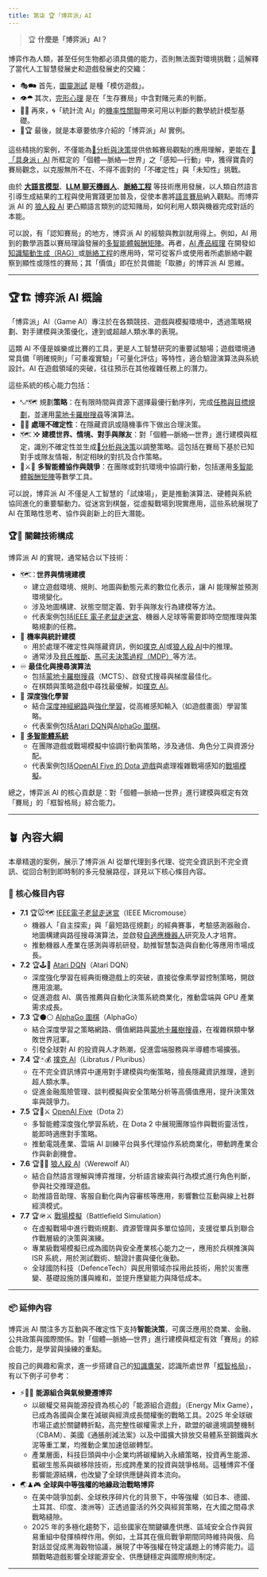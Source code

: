```yaml
---
title: 第柒 🏆「博弈派」AI
---
```

> 🏆 **什麼是「博弈派」AI？**

博弈作為人類，甚至任何生物都必須具備的能力，否則無法面對環境挑戰；這解釋了當代人工智慧發展史和遊戲發展史的交織：

- 🎭🗪 首先，[圖靈測試](01-01-Turing_Test.zh-hant) 是種「模仿遊戲」。
- 👁️⯊ 其次，[完形心理](01-05-Gestalt_Psychology.zh-hant) 是在「生存賽局」中含對賭元素的判斷。
- 🎲🌿 再來，🌀「統計流 AI」的[機率性關聯](04-01-probabilistic_association.zh-hant)帶來可用以判斷的數學統計模型基礎。
- 🎲🏆 最後，就是本章要依序介紹的「博弈派」AI 實例。

這些精挑的案例，不僅能為[🔷分析與決策](06----analytics_decisions.zh-hant.md)提供依賴賽局觀點的應用理解，更能在 [🦾「具身派」AI](08----embodied_ai.zh-hant) 所框定的「個體—脈絡—世界」之「感知—行動」中，獲得寶貴的賽局觀念，以克服無所不在、不得不面對的「不確定性」與「未知性」挑戰。

由於 **[大語言模型](02-07-large_language_models.zh-hant)**、**[LLM 聊天機器人](04-02-llm_chatbots.zh-hant)**、**[脈絡工程](10-05-context_engineering.zh-hant)** 等技術應用發展，以人類自然語言引導生成結果的工程與使用實踐更加普及，促使本書將[語言賽局](01-07-Language_Games.zh-hant)納入觀點。而博弈派 AI 的 [狼人殺 AI](07-06-werewolf_ai.zh-hant) 更凸顯語言類別的認知賭局，如何利用人類與機器完成對話的本能。

可以說，有「認知賽局」的地方，博弈派 AI 的經驗與教訓就用得上。例如，AI 用到的數學涵蓋以賽局理論發展的[多智能體報酬矩陣](09-08-multi_agent_payoff_matrix.zh-hant)。再者，[AI 產品經理](10-06-AI_PM.zh-hant) 在開發如[知識驅動生成（RAG）](10-04-retrieval_augmented_generation.zh-hant)或[脈絡工程](10-05-context_engineering.zh-hant)的應用時，常可從客戶或使用者所處脈絡中觀察到顯性或隱性的賽局；其「價值」即在於具備能「取勝」的博弈派 AI 思維。

***

## 🏆🏗️ 博弈派 AI 概論

「博弈派」AI（Game AI）專注於在各類競技、遊戲與模擬環境中，透過策略規劃、對手建模與決策優化，達到或超越人類水準的表現。

這類 AI 不僅是娛樂或比賽的工具，更是人工智慧研究的重要試驗場；遊戲環境通常具備「明確規則」「可重複實驗」「可量化評估」等特性，適合驗證演算法與系統設計。AI 在遊戲領域的突破，往往預示在其他複雜任務上的潛力。

這些系統的核心能力包括：

- ⤣⤤🗺️ 規劃**策略**：在有限時間與資源下選擇最優行動序列，完成[任務與目標規劃](08-06-robot_tasks_and_goals.zh-hant)，並運用[蒙地卡羅樹搜尋](09-06-monte_carlo_tree_search.zh-hant)等演算法。
- 🎲🛞 **處理不確定性**：在隱藏資訊或隨機事件下做出合理決策。
- 🗺️⛶✜ **建模世界、情境、對手與隊友**：對「個體—脈絡—世界」進行建模與框定，識別不確定性並生成[🔷分析與決策](06----analytics_decisions.zh-hant.md)以調整策略。這包括在賽局下基於已知對手或隊友情報，制定相映的對抗及合作策略。
- 🧮⚔️🤝 **多智能體協作與競爭**：在團隊或對抗環境中協調行動，包括運用[多智能體報酬矩陣](09-08-multi_agent_payoff_matrix.zh-hant)等數學工具。

可以說，博弈派 AI 不僅是人工智慧的「試煉場」，更是推動演算法、硬體與系統協同進化的重要驅動力。從迷宮到棋盤，從虛擬戰場到現實應用，這些系統展現了 AI 在策略性思考、協作與創新上的巨大潛能。

### 🏆🔑 關鍵技術構成

博弈派 AI 的實現，通常結合以下技術：

- 🗺️⛶ **世界與情境建模**
    - 建立遊戲環境、規則、地圖與動態元素的數位化表示，讓 AI 能理解並預測環境變化。
    - 涉及地圖構建、狀態空間定義、對手與隊友行為建模等方法。
    - 代表案例包括[IEEE 電子老鼠走迷宮](07-01-ieee_micromouse.zh-hant)、機器人足球等需要即時空間推理與策略規劃的任務。
- 🎲 **機率與統計建模**
    - 用於處理不確定性與隱藏資訊，例如[撲克 AI](07-04-poker_ai.zh-hant)或[狼人殺 AI](07-06-werewolf_ai.zh-hant)中的推理。
    - 通常涉及[貝氏推斷](09-03-bayesian_network.zh-hant)、[馬可夫決策過程（MDP）](09-05-markov_modeling.zh-hant)等方法。
- ♾️ **最佳化與搜尋演算法**
    - 包括[蒙地卡羅樹搜尋](09-06-monte_carlo_tree_search.zh-hant)（MCTS）、啟發式搜尋與梯度最佳化。
    - 在棋類與策略遊戲中尋找最優解，如[撲克 AI](07-04-poker_ai.zh-hant)。
- 🧠 **深度強化學習**
    - 結合[深度神經網路](04-03-neural_networks.zh-hant)與[強化學習](02-06-behaviorism.zh-hant)，從高維感知輸入（如遊戲畫面）學習策略。
    - 代表案例包括[Atari DQN](07-02-atari_dqn.zh-hant)與[AlphaGo 圍棋](07-03-alphago.zh-hant)。
- 🤖 **[多智能體系統](09-08-multi_agent_payoff_matrix.zh-hant)**
    - 在團隊遊戲或戰場模擬中協調行動與策略，涉及通信、角色分工與資源分配。
    - 代表案例包括[OpenAI Five 的 Dota 遊戲](07-05-openai_five.zh-hant)與處理複雜戰場感知的[戰場模擬](07-07-battlefield_simulation.zh-hant)。

總之，博弈派 AI 的核心貢獻是：對「個體—脈絡—世界」進行建模與框定有效「賽局」的「框智格局」綜合能力。

***

## 🪴 內容大綱

本章精選的案例，展示了博弈派 AI 從單代理到多代理、從完全資訊到不完全資訊、從回合制到即時制的多元發展路徑，詳見以下核心條目內容。

### 🌰 核心條目內容

- **7.1** 🏆🐭🗺️ [IEEE電子老鼠走迷宮](07-01-ieee_micromouse.zh-hant)（IEEE Micromouse）
    - 機器人「自主探索」與「最短路徑規劃」的經典賽事，考驗感測器融合、地圖構建與路徑搜尋演算法，並啟發[自適應機器人](08-03-adaptive_robotics.zh-hant)研究及人才培育。
    - 推動機器人產業在感測與導航研發，助推智慧製造與自動化等應用市場成長。
- **7.2** 🏆🕹️👾 [Atari DQN](07-02-atari_dqn.zh-hant)（Atari DQN）
    - 深度強化學習在經典街機遊戲上的突破，直接從像素學習控制策略，開啟應用浪潮。
    - 促進遊戲 AI、廣告推薦與自動化決策系統商業化，推動雲端與 GPU 產業需求成長。
- **7.3** 🏆⚫⚪ [AlphaGo 圍棋](07-03-alphago.zh-hant)（AlphaGo）
    - 結合深度學習之策略網路、價值網路與[蒙地卡羅樹搜尋](09-06-monte_carlo_tree_search.zh-hant)，在複雜棋類中擊敗世界冠軍。
    - 引發全球對 AI 的投資與人才熱潮，促進雲端服務與半導體市場擴張。
- **7.4** 🏆🃏💰 [撲克 AI](07-04-poker_ai.zh-hant)（Libratus / Pluribus）
    - 在不完全資訊博弈中運用對手建模與均衡策略，擅長隱藏資訊推理，達到超人類水準。
    - 促進金融風險管理、談判模擬與安全策略分析等高價值應用，提升決策效率與競爭力。
- **7.5** 🏆🧠⚔️ [OpenAI Five](07-05-openai_five.zh-hant)（Dota 2）
    - 多智能體深度強化學習系統，在 Dota 2 中展現團隊協作與戰術靈活性，能即時適應對手策略。
    - 推動電競產業、雲端 AI 訓練平台與多代理協作系統商業化，帶動跨產業合作與新創機會。
- **7.6** 🏆🐺🧠 [狼人殺 AI](07-06-werewolf_ai.zh-hant)（Werewolf AI）
    - 結合自然語言理解與博弈推理，分析語言線索與行為模式進行角色判斷，參與社交推理遊戲。
    - 助推語音助理、客服自動化與內容審核等應用，影響數位互動與線上社群經濟模式。
- **7.7** 🏆🪖⚔️ [戰場模擬](07-07-battlefield_simulation.zh-hant)（Battlefield Simulation）
    - 在虛擬戰場中進行戰術規劃、資源管理與多單位協同，支援從單兵到聯合作戰層級的決策與演練。
    - 專業級戰場模擬已成為國防與安全產業核心能力之一，應用於兵棋推演與 ISR 系統，用於測試戰術、驗證計畫與優化後勤。
    - 全球國防科技（DefenceTech）與民用領域亦採用此技術，用於災害應變、基礎設施防護與維和，並提升應變能力與降低成本。

***

### 📦 延伸內容

博弈派 AI 關注多方互動與不確定性下支持**智能決策**，可廣泛應用於商業、金融、公共政策與國際關係。對「個體—脈絡—世界」進行建模與框定有效「賽局」的綜合能力，是學習與操練的重點。  

按自己的興趣和需求，進一步搭建自己的[知識鷹架](notes-action.zh-hant)，認識所處世界「[框智格局](index.zh-hant)」，有以下例子可參考：

- ⚡🌱🧮 **能源組合與氣候變遷博弈**  
  - 以碳權交易與能源投資為核心的「能源組合遊戲」（Energy Mix Game），已成為各國與企業在減碳與經濟成長間權衡的戰略工具。2025 年全球碳市場正處於關鍵轉折點，高完整性碳權需求上升，歐盟的碳邊境調整機制（CBAM）、美國《通脹削減法案》以及中國擴大排放交易體系至鋼鐵與水泥等重工業，均推動企業加速低碳轉型。  
  - 產業層面，科技巨頭與中小企業均將碳權納入永續策略，投資再生能源、藍碳生態系與碳移除技術，形成跨產業的投資與競爭格局。這種博弈不僅影響能源結構，也改變了全球供應鏈與資本流向。
- 🌏♟🎮 **全球與中等強權的地緣政治戰略博弈**  
  - 在美中競爭加劇、全球秩序碎片化的背景下，中等強權（如日本、德國、土耳其、印度、澳洲等）正透過靈活的外交與經貿策略，在大國之間尋求戰略縫隙。  
  - 2025 年的多極化趨勢下，這些國家在關鍵礦產供應、區域安全合作與貿易重組中發揮槓桿作用。例如，土耳其在俄烏戰爭期間同時維持與俄、烏對話並促成黑海穀物協議，展現了中等強權在特定議題上的博弈能力。這類戰略遊戲影響全球能源安全、供應鏈穩定與國際規則制定。

***
